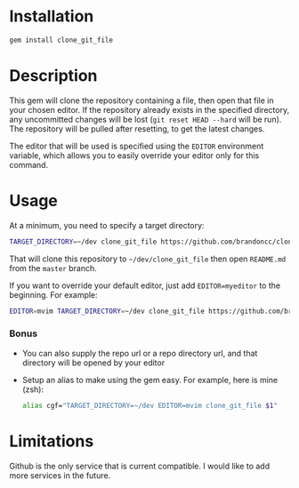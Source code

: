 # Installation

```bash
gem install clone_git_file
```

# Description

This gem will clone the repository containing a file, then open that file in
your chosen editor. If the repository already exists in the specified directory,
any uncommitted changes will be lost (`git reset HEAD --hard` will be run). The
repository will be pulled after resetting, to get the latest changes.

The editor that will be used is specified using the `EDITOR` environment
variable, which allows you to easily override your editor only for this command.

# Usage

At a minimum, you need to specify a target directory:

```bash
TARGET_DIRECTORY=~/dev clone_git_file https://github.com/brandoncc/clone_git_file/blob/master/README.md
```

That will clone this repository to `~/dev/clone_git_file` then open `README.md`
from the `master` branch.

If you want to override your default editor, just add `EDITOR=myeditor` to the
beginning. For example:

```bash
EDITOR=mvim TARGET_DIRECTORY=~/dev clone_git_file https://github.com/brandoncc/clone_git_file/blob/master/README.md
```

### Bonus

* You can also supply the repo url or a repo directory url, and that directory will be opened by your editor
* Setup an alias to make using the gem easy. For example, here is mine (zsh):

    ```bash
    alias cgf="TARGET_DIRECTORY=~/dev EDITOR=mvim clone_git_file $1"
    ```

# Limitations

Github is the only service that is current compatible. I would like to add more
services in the future.
